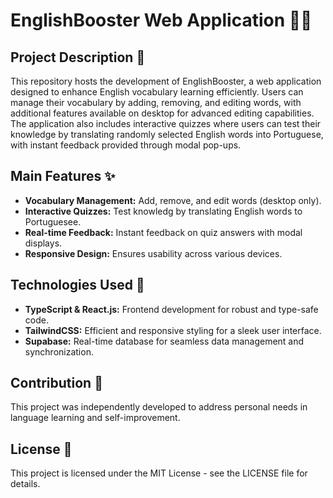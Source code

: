# EnglishBooster Web Application 📘✨
## Project Description 📜
This repository hosts the development of EnglishBooster, a web application designed to enhance English vocabulary learning efficiently. Users can manage their vocabulary by adding, removing, and editing words, with additional features available on desktop for advanced editing capabilities. The application also includes interactive quizzes where users can test their knowledge by translating randomly selected English words into Portuguese, with instant feedback provided through modal pop-ups.

## Main Features ✨
* **Vocabulary Management:** Add, remove, and edit words (desktop only).
* **Interactive Quizzes:** Test knowledg by translating English words to Portuguesee.
* **Real-time Feedback:** Instant feedback on quiz answers with modal displays.
* **Responsive Design:** Ensures usability across various devices.

## Technologies Used 🔧
* **TypeScript & React.js:** Frontend development for robust and type-safe code.
* **TailwindCSS:** Efficient and responsive styling for a sleek user interface.
* **Supabase:** Real-time database for seamless data management and synchronization.

## Contribution 🤝
This project was independently developed to address personal needs in language learning and self-improvement.

## License 📄
This project is licensed under the MIT License - see the LICENSE file for details.
